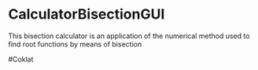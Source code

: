 # CalculatorBisectionGUI
This bisection calculator is an application of the numerical method used to find root functions by means of bisection

#Coklat

